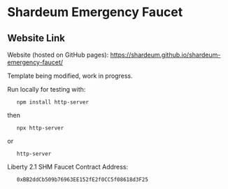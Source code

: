 # Shardeum Emergency Faucet

## Website Link

Website (hosted on GitHub pages): https://shardeum.github.io/shardeum-emergency-faucet/

Template being modified, work in progress.

Run locally for testing with:

       npm install http-server
then

       npx http-server
or

       http-server

Liberty 2.1 SHM Faucet Contract Address:

       0xBB2ddCb509b76963EE152fE2f0CC5f08618d3F25       